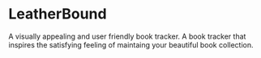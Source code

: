 # LeatherBound
A visually appealing and user friendly book tracker. A book tracker that inspires the satisfying feeling of maintaing your beautiful book collection.
